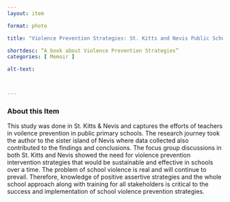 ```yaml
--- 
layout: item 

format: photo 

title: "Violence Prevention Strategies: St. Kitts and Nevis Public Schools: Violence Prevention: St. Kitts-Nevis"

shortdesc: “A book about Violence Prevention Strategies” 
categories: [ Memoir ]

alt-text: 



--- 
```




### About this Item 

This study was done in St. Kitts & Nevis and captures the efforts of teachers in voilence prevention in public primary schools. The research journey took the author to the sister island of Nevis where data collected also contributed to the findings and conclusions. The focus group discussions in both St. Kitts and Nevis showed the need for violence prevention intervention strategies that would be sustainable and effective in schools over a time. The problem of school violence is real and will continue to prevail. Therefore, knowledge of positive assertive strategies and the whole school approach along with training for all stakeholders is critical to the success and implementation of school violence prevention strategies.
